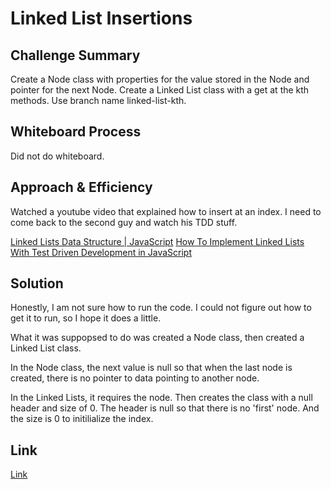 # Linked List Insertions

## Challenge Summary

Create a Node class with properties for the value stored in the Node and pointer for the next Node. Create a Linked List class with a get at the kth methods. Use branch name linked-list-kth.

## Whiteboard Process

<!-- ![linked-list-whiteboard](./linked-list-kth.png) -->
Did not do whiteboard.

## Approach & Efficiency

Watched a youtube video that explained how to insert at an index. I need to come back to the second guy and watch his TDD stuff.  

[Linked Lists Data Structure | JavaScript](https://www.youtube.com/watch?v=ZBdE8DElQQU)
[How To Implement Linked Lists With Test Driven Development in JavaScript](https://www.youtube.com/watch?v=gJjPWA8wpQg)

## Solution

Honestly, I am not sure how to run the code. I could not figure out how to get it to run, so I hope it does a little.

What it was suppopsed to do was created a Node class, then created a Linked List class.

In the Node class, the next value is null so that when the last node is created, there is no pointer to data pointing to another node.

In the Linked Lists, it requires the node. Then creates the class with a null header and size of 0. The header is null so that there is no 'first' node. And the size is 0 to initilialize the index.  

## Link

[Link](https://github.com/vbchomp/data-structures-and-algorithms/tree/main/javascript/linked-list-kth)
